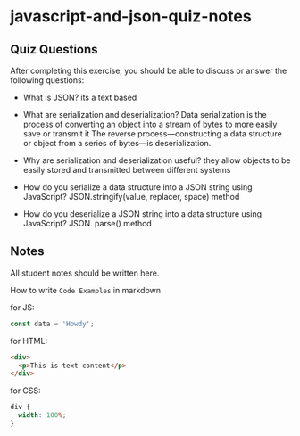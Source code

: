 # javascript-and-json-quiz-notes

## Quiz Questions

After completing this exercise, you should be able to discuss or answer the following questions:

- What is JSON?
  its a text based

- What are serialization and deserialization?
  Data serialization is the process of converting an object into a stream of bytes to more easily save or transmit it The reverse process—constructing a data structure or object from a series of bytes—is deserialization.

- Why are serialization and deserialization useful?
  they allow objects to be easily stored and transmitted between different systems

- How do you serialize a data structure into a JSON string using JavaScript?
  JSON.stringify(value, replacer, space) method

- How do you deserialize a JSON string into a data structure using JavaScript?
  JSON. parse() method

## Notes

All student notes should be written here.

How to write `Code Examples` in markdown

for JS:

```javascript
const data = 'Howdy';
```

for HTML:

```html
<div>
  <p>This is text content</p>
</div>
```

for CSS:

```css
div {
  width: 100%;
}
```
